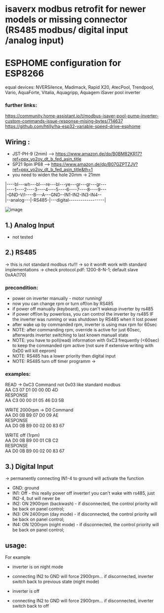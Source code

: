 # isaverx modbus retrofit for newer models or missing connector (RS485 modbus/ digital input /analog input)
# ESPHOME configuration for ESP8266
equal devices: NVERSilence, Madimack, Rapid X20, AtecPool, Trendpool, Vario, AquaForte, Vitalia, Aquagripp, Aquagem iSaver pool inverter


### further links:
https://community.home-assistant.io/t/modbus-isaver-pool-pump-inverter-custom-commands-issue-response-mising-bytes/714637
https://github.com/htilly/ha-esp32-variable-speed-drive-esphome

## Wiring :
- JST-PH-9 (2mm) --> https://www.amazon.de/dp/B0BM82KR17?ref=ppx_yo2ov_dt_b_fed_asin_title
- SP21 9pin IP68 --> https://www.amazon.de/dp/B07GZPTZJV?ref=ppx_yo2ov_dt_b_fed_asin_title&th=1
- you need to widen the hole 20mm -> 21mm   

|----bl---wh---bl---re---bl---ye---gr---gr---gr---     
|----1----2----3----4----5----6----7----8----9---  
|-GND-V/I----B---A---GND--IN1-IN2-IN3-IN4--    
|--analog---|-RS485-|---digital------------------|

![image](picture/2025-04-01_20-34-54_IMG_1743.JPG)

## 1.) Analog Input
- not tested

## 2.) RS485 
-> this is not standard modbus rtu!!!
-> so it won#t work with standard implementations
-> check protocol.pdf: 1200-8-N-1; default slave 0xAA(170)

### precondition:
- power on inverter manually - motor running!
- now you can change rpm or turn off/on by RS485
- if power off manually (keyboard), you can't wakeup inverter by rs485
- if power off/on by powerloss, you can control the inverter by rs485 IF the inverter was running or was shutdown by RS485 when it lost power
- after wake up by commanded rpm, inverter is using max rpm for 60sec
- NOTE: after commanding rpm, override is active for just 60sec, afterwards inverter switching to last known manuall state
- NOTE: you have to poll(read) information with 0xC3 frequently (<60sec) to keep the commanded rpm active (not sure if extensive writing with 0xD0 will kill eeprom)
- NOTE: RS485 has a lower priority then digital input
- NOTE: RS485 turn off timer programm -> 

### examples:
READ -> 0xC3 Command not 0x03 like standard modbus    
AA C3 07 D1 00 00 0D 4D    
RESPONSE   
AA C3 00 00 01 05 46 D3 5B   

WRITE 2000rpm -> D0 Command   
AA D0 0B B9 07 D0 09 AE   
RESPONSE   
AA D0 0B B9 00 02 00 83 67   

WRITE off (1rpm)   
AA D0 0B B9 00 01 CB C2   
RESPONSE   
AA D0 0B B9 00 02 00 83 67   
 
## 3.) Digital Input
-> permanently connecting IN1-4 to ground will activate the function
- GND: ground
- IN1: Off - this really power off inverter! you can't wake with rs485, just IN2-4, but will never be
- IN2: ON 2900rpm (backwash) - if disconnected, the control priority will be back on panel control;
- IN3: ON 2400rpm (day mode) - if disconnected, the control priority will be back on panel control;
- IN4: ON 1200rpm (night mode) - if disconnected, the control priority will be back on panel control;

## usage:
 For example
 - inverter is on night mode
 - connecting IN2 to GND will force 2900rpm... if disconnected, inverter switch back to previous state (night mode)

 - inverter is off
 - connecting IN2 to GND will force 2900rpm... if disconnected, inverter switch back to off
